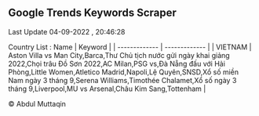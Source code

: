 

## Google Trends Keywords Scraper 
 
Last Update 04-09-2022 , 20:46:28

Country List :
 Name  | Keyword |
| ------------- | ------------- |
| VIETNAM | Aston Villa vs Man City,Barca,Thư Chủ tịch nước gửi ngày khai giảng 2022,Chọi trâu Đồ Sơn 2022,AC Milan,PSG vs,Đà Nẵng đấu với Hải Phòng,Little Women,Atletico Madrid,Napoli,Lệ Quyên,SNSD,Xổ số miền Nam ngày 3 tháng 9,Serena Williams,Timothée Chalamet,Xổ số ngày 3 tháng 9,Liverpool,MU vs Arsenal,Châu Kim Sang,Tottenham |



© Abdul Muttaqin 
